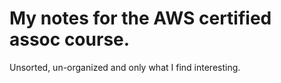 # My notes for the AWS certified assoc course.

Unsorted, un-organized and only what I find interesting.
